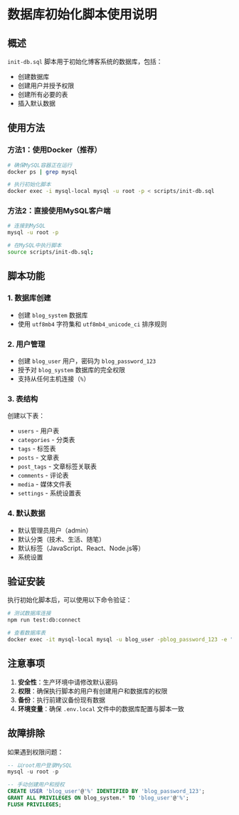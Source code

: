# 数据库初始化脚本使用说明

## 概述

`init-db.sql` 脚本用于初始化博客系统的数据库，包括：

- 创建数据库
- 创建用户并授予权限
- 创建所有必要的表
- 插入默认数据

## 使用方法

### 方法1：使用Docker（推荐）

```bash
# 确保MySQL容器正在运行
docker ps | grep mysql

# 执行初始化脚本
docker exec -i mysql-local mysql -u root -p < scripts/init-db.sql
```

### 方法2：直接使用MySQL客户端

```bash
# 连接到MySQL
mysql -u root -p

# 在MySQL中执行脚本
source scripts/init-db.sql;
```

## 脚本功能

### 1. 数据库创建

- 创建 `blog_system` 数据库
- 使用 `utf8mb4` 字符集和 `utf8mb4_unicode_ci` 排序规则

### 2. 用户管理

- 创建 `blog_user` 用户，密码为 `blog_password_123`
- 授予对 `blog_system` 数据库的完全权限
- 支持从任何主机连接（`%`）

### 3. 表结构

创建以下表：

- `users` - 用户表
- `categories` - 分类表
- `tags` - 标签表
- `posts` - 文章表
- `post_tags` - 文章标签关联表
- `comments` - 评论表
- `media` - 媒体文件表
- `settings` - 系统设置表

### 4. 默认数据

- 默认管理员用户（admin）
- 默认分类（技术、生活、随笔）
- 默认标签（JavaScript、React、Node.js等）
- 系统设置

## 验证安装

执行初始化脚本后，可以使用以下命令验证：

```bash
# 测试数据库连接
npm run test:db:connect

# 查看数据库表
docker exec -it mysql-local mysql -u blog_user -pblog_password_123 -e "USE blog_system; SHOW TABLES;"
```

## 注意事项

1. **安全性**：生产环境中请修改默认密码
2. **权限**：确保执行脚本的用户有创建用户和数据库的权限
3. **备份**：执行前建议备份现有数据
4. **环境变量**：确保 `.env.local` 文件中的数据库配置与脚本一致

## 故障排除

如果遇到权限问题：

```sql
-- 以root用户登录MySQL
mysql -u root -p

-- 手动创建用户和授权
CREATE USER 'blog_user'@'%' IDENTIFIED BY 'blog_password_123';
GRANT ALL PRIVILEGES ON blog_system.* TO 'blog_user'@'%';
FLUSH PRIVILEGES;
```
